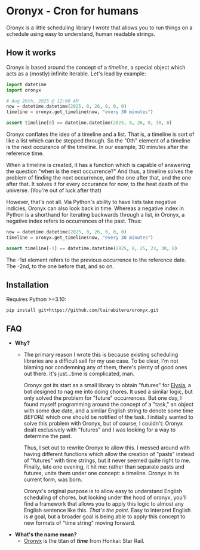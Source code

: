 # Oronyx - Cron for humans
Oronyx is a little scheduling library I wrote that allows you to run things on a schedule using easy to understand, human readable strings.

## How it works
Oronyx is based around the concept of a *timeline*, a special object which acts as a (mostly) infinite iterable. Let's lead by example:
```Python
import datetime
import oronyx

# Aug 26th, 2025 @ 12:00 AM
now = datetime.datetime(2025, 8, 26, 0, 0, 0)
timeline = oronyx.get_timeline(now, "every 30 minutes")

assert timeline[0] == datetime.datetime(2025, 8, 26, 0, 30, 0)
```
Oronyx conflates the idea of a timeline and a list. That is, a timeline is sort of like a list which can be stepped through. So the "0th" element of a timeline is the next occurance of the timeline. In our example, 30 minutes after the reference time.

When a timeline is created, it has a function which is capable of answering the question "when is the next occurrence?" And thus, a timeline solves the problem of finding the next occurrence, and the one after that, and the one after that. It solves it for every occurance for now, to the heat death of the universe. (You're out of luck after that)

However, that's not all. Via Python's ability to have lists take negative indicies, Oronyx can also look back in time. Whereas a negative index in Python is a shorthand for iterating backwards through a list, in Oronyx, a negative index refers to occurrences of the past. Thus:
```Python
now = datetime.datetime(2025, 8, 26, 0, 0, 0)
timeline = oronyx.get_timeline(now, "every 30 minutes")

assert timeline[-1] == datetime.datetime(2025, 8, 25, 23, 30, 0)
```
The -1st element refers to the previous occurrence to the reference date. The -2nd, to the one before that, and so on.
## Installation
Requires Python >=3.10:
```
pip install git+https://github.com/tairabiteru/oronyx.git
```
## FAQ
- **Why?**
  - The primary reason I wrote this is because existing scheduling libraries are a difficult sell for my use case. To be clear, I'm not blaming nor condemning any of them, there's plenty of good ones out there. It's just...time is complicated, man.

    Oronyx got its start as a small library to obtain "futures" for [Elysia](https://github.com/tairabiteru/elysia), a bot designed to nag me into doing chores. It used a similar logic, but only solved the problem for "future" occurrences. But one day, I found myself programming around the concept of a "task," an object with some due date, and a similar English string to denote some time *BEFORE* which one should be notified of the task. I initially wanted to solve this problem with Oronyx, but of course, I couldn't: Oronyx dealt exclusively with "futures" and I was looking for a way to determine the past. 
    
    Thus, I set out to rewrite Oronyx to allow this. I messed around with having different functions which allow the creation of "pasts" instead of "futures" with time strings, but it never seemed quite right to me. Finally, late one evening, it hit me: rather than separate pasts and futures, unite them under one concept: a timeline. Oronyx in its current form, was born.

    Oronyx's original purpose is to allow easy to understand English scheduling of chores, but looking under the hood of oronyx, you'll find a framework that allows you to apply this logic to almost any English sentence like this. *That's the point*. Easy to interpret English is ***a*** goal, but a broader goal is being able to apply this concept to new formats of "time string" moving forward.
- **What's the name mean?**
  - [Oronyx](https://honkai-star-rail.fandom.com/wiki/Oronyx) is the titan of ***time*** from Honkai: Star Rail. 

